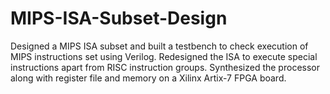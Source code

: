 # MIPS-ISA-Subset-Design
Designed a MIPS ISA subset and built a testbench to check execution of MIPS instructions set using Verilog.
Redesigned the ISA to execute special instructions apart from RISC instruction groups.
Synthesized the processor along with register file and memory on a Xilinx Artix-7 FPGA board.
